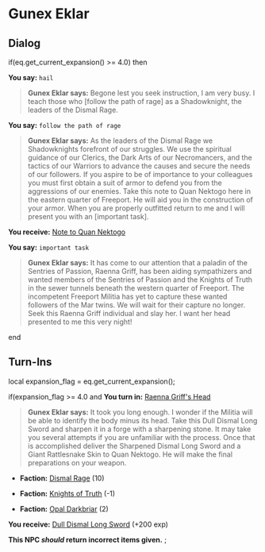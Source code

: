 # Gunex Eklar
## Dialog

if(eq.get_current_expansion() >= 4.0) then


**You say:** `hail`




>**Gunex Eklar says:** Begone lest you seek instruction, I am very busy. I teach those who [follow the path of rage] as a Shadowknight, the leaders of the Dismal Rage.


**You say:** `follow the path of rage`




>**Gunex Eklar says:** As the leaders of the Dismal Rage we Shadowknights forefront of our struggles. We use the spiritual guidance of our Clerics, the Dark Arts of our Necromancers, and the tactics of our Warriors to advance the causes and secure the needs of our followers. If you aspire to be of importance to your colleagues you must first obtain a suit of armor to defend you from the aggressions of our enemies. Take this note to Quan Nektogo here in the eastern quarter of Freeport. He will aid you in the construction of your armor. When you are properly outfitted return to me and I will present you with an [important task].



**You receive:**  [Note to Quan Nektogo](/item/19845)


**You say:** `important task`




>**Gunex Eklar says:** It has come to our attention that a paladin of the Sentries of Passion, Raenna Griff, has been aiding sympathizers and wanted members of the Sentries of Passion and the Knights of Truth in the sewer tunnels beneath the western quarter of Freeport. The incompetent Freeport Militia has yet to capture these wanted followers of the Mar twins. We will wait for their capture no longer. Seek this Raenna Griff individual and slay her. I want her head presented to me this very night!

end

## Turn-Ins



local expansion_flag = eq.get_current_expansion();



if(expansion_flag >= 4.0 and  **You turn in:** [Raenna Griff's Head](/item/19934)


>**Gunex Eklar says:** It took you long enough. I wonder if the Militia will be able to identify the body minus its head. Take this Dull Dismal Long Sword and sharpen it in a forge with a sharpening stone. It may take you several attempts if you are unfamiliar with the process. Once that is accomplished deliver the Sharpened Dismal Long Sword and a Giant Rattlesnake Skin to Quan Nektogo. He will make the final preparations on your weapon.


* __Faction:__ [Dismal Rage](/faction/271) (10)


* __Faction:__ [Knights of Truth](/faction/281) (-1)


* __Faction:__ [Opal Darkbriar](/faction/296) (2)


 **You receive:**  [Dull Dismal Long Sword](/item/19923) (+200 exp)

**This NPC *should* return incorrect items given.**
;

